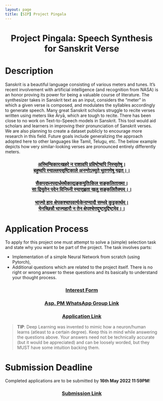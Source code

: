 ```yaml
---
layout: page
title: [SIP] Project Pingala
---
```


<h1>
    <center>Project Pingala: Speech Synthesis for Sanskrit Verse</center>
</h1>

# Description

Sanskrit is a beautiful language consisting of various meters and tunes. It’s recent involvement with artificial intelligence (and recognition from NASA) is an honor proving its power for being a valuable course of literature. The synthesizer takes in Sanskrit text as an input, considers the “meter” in which a given verse is composed, and modulates the syllables accordingly to generate speech.
Many great Sanskrit scholars struggle to recite verses written using meters like Āryā, which are tough to recite. There has been close to no work on Text-to-Speech models in Sanskrit. This tool would aid scholars and learners in improving their pronunciation of Sanskrit verses. We are also planning to create a dataset publicly to encourage more research in this field. Future goals include generalizing the approach adopted here to other languages like Tamil, Telugu, etc. 
The below example depicts how very similar-looking verses are pronounced entirely differently meters.

<h3>
    <center><a href="https://drive.google.com/file/d/1yuOQk7EEY0mbvgE76rxaKsi6D0SDV0gw/view?usp=drivesdk">
    अस्मिन्विकारःखहरे न राशावपि प्रविष्टेष्वपि निस्सृतेषु। <br>
    बहुष्वपि स्याल्लयसृष्टिकाले अनन्तेऽच्युते भूतगणेषु यद्वत्।।
    </a></center>
</h3>

<h3>
    <center><a href="https://drive.google.com/file/d/1z-Jw7Yg3jJisz-cerpBfUCMxDSdlPjV4/view?usp=sharing">
    सैकपदघ्नपदार्धमथैकाद्यङ्कयुतिःकिल सङ्कलिताख्या। <br>
    सा द्वियुतेन पदेन विनिघ्नी स्यात्तृहृता खलु सङ्कलितैक्यम्।।
    </a></center>
</h3>

<h3>
    <center><a href="https://drive.google.com/file/d/1yn7jj-A9HFrRJE-6nNsDGjK2PsRIHOHl/view?usp=sharing">
    भाज्यो हारः क्षेपकश्चापवर्त्यःकेनाप्यादौ सम्भवे कुट्टकार्थम्। <br>
    येनच्छिन्नौ भाज्यहारौ न तेन क्षेपश्चेत्तद्दुष्टमुद्दिष्टमेव।।
    </a></center>
</h3>

# Application Process

To apply for this project one must attempt to solve a (simple) selection task and state why you want to be part of the project. The task involves parts: 
- Implementation of a simple Neural Network from scratch (using Pytorch),
- Additional questions which are related to the project itself. There is no right or wrong answer to these questions and its basically to understand your thought process.

<h3>
    <center><a href="https://docs.google.com/forms/d/e/1FAIpQLScG9TfAb8HqwiD2QWCrCt8ow29TwXuZsUVh1Oxx_GnHeXw5ww/viewform?usp=sf_link">Interest Form</a></center>
</h3>

<h3>
    <center><a href="https://chat.whatsapp.com/HjKxTwc1juZ247rebByKVx">Asp. PM WhatsApp Group Link</a></center>
</h3>

<h3>
    <center><a href="https://drive.google.com/drive/u/1/folders/1vxmKsQDY4IL_HQnk3VrYZ18xJK5hI3lL#heading=h.59nal09o3hw3">Application Link</a></center>
</h3>

> **TIP**: Deep Learning was invented to mimic how a neuron/human learns (atleast to a certain degree). Keep this in mind while answering the questions above. Your answers need not be technically accurate (but it would be appreciated) and can be loosely worded, but they MUST have some intuition backing them.

# Submission Deadline

Completed applications are to be submitted by **16th May 2022 11:59PM**!

<h3>
    <center><a href="https://forms.gle/MxdeKKPYW37Wa1Ls5">Submission Link</a></center>
</h3>

<div class="container">
    <div class="countdown-styled" data-date="May 16, 2022 23:59:59"></div>
</div>